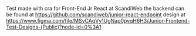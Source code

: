 Test made with cra for Front-End Jr React at ScandiWeb the backend can be found at 
https://github.com/scandiweb/junior-react-endpoint 
design at https://www.figma.com/file/MSyCAqVy1UgNap0pvqH6H3/Junior-Frontend-Test-Designs-(Public)?node-id=0%3A1

